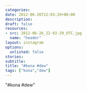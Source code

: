 ```yaml
---
categories:
date: 2012-06-26T22:03:29+00:00
description:
draft: false
resources:
- src: 2012-06-26_22-03-29_UTC.jpg
  name: "header"
layout: instagram
options:
  unlisted: false
stories:
subtitle:
title: "#kona #dew"
tags: ["kona","dew"]
---
```


"#kona #dew"
